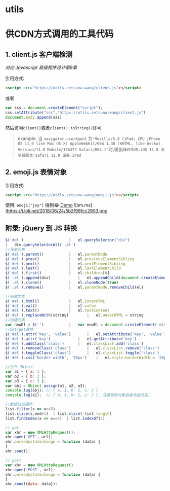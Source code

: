 # utils
# 供CDN方式调用的工具代码

## 1. client.js 客户端检测

*对应 Javascript 高级程序设计第9章*

引用方式:
```html
<script src="https://utils.setsuna.wang/client.js"></script>
```
或者
```js
var sss = document.createElement("script");
sss.setAttribute("src","https://utils.setsuna.wang/client.js")
document.body.append(sss)
```
然后访问`client()`或者`client().toString()`即可

>example: 
当 `navigator.userAgent` 为`"Mozilla/5.0 (iPad; CPU iPhone OS 11_0 like Mac OS X) AppleWebKit/604.1.38 (KHTML, like Gecko) Version/11.0 Mobile/15A372 Safari/604.1"`时,输出`操作系统:iOS 11.0 浏览器版本:Safari 11.0 设备:iPad`

## 2. emoji.js 表情对象

引用方式:
```html
<script src="https://utils.setsuna.wang/emoji.js"></script>
```
使用:
`emoji["joy"]`  得到😂
[Demo](http://utils.setsuna.wang)
![sm.ms](https://i.loli.net/2018/06/24/5b2f98fcc2903.png



## 附录: jQuery 到 JS 转换
```js
$('#el')         			|   el.querySelector("div")    
|	div.querySelectorAll('.el')
//兄弟元素
$('#el').parent()			|   el.parentNode
$('#el').prev()  			|	el.previousElementSibling
$('#el').next()				|	el.nextElementSibling 
$('#el').last()				|	el.lastElementChild
$('#el').first()			|	el.children[0]
$('.el').append(div) 			|	el.appendChild(document.createElement('div'))
$('.el').clone()			|	el.cloneNode(true)
$('.el').remove()			|	el.parentNode.removeChild(el)

//获取文本
$('#el').html()				|	el.innerHTML
$('#el').val()				|	el.value
$('#el').text()				|	el.textContent
$('#el').replaceWith(string)		|	el.outerHTML = string	
//创建元素
var newEl = $('') 			|	var newEl = document.createElement('div')
//Set/get属性
$('#el').attr('key', 'value')		|	el.setAttribute('key', 'value')
$('#el').attr('key')			|	el.getAttribute('key')
$('#el').addClass('class')		|	el.classList.add('class')
$('#el').removeClass('class')		|	el.classList.remove('class')
$('#el').toggleClass('class')		|	el.classList.toggle('class')
$('#el').css('border-width', '20px')	|	el.style.borderWidth = '20px'

//合并 Object
var o1 = { a: 1 };
var o2 = { b: 2 };
var o3 = { c: 3 };
var obj = Object.assign(o1, o2, o3);
console.log(obj); // { a: 1, b: 2, c: 3 }
console.log(o1);  // { a: 1, b: 2, c: 3 }, 注意目标对象自身也会改变。

//数组过滤操作
list.filter(x => x>=5)
list.slice(s,end+1)  | list.slice(-list.length)
list.findIndex(x => x==4)  | list.indexOf(4)

// get
var xhr = new XMLHttpRequest();
xhr.open('GET', url);
xhr.onreadystatechange = function (data) {
}
xhr.send();

// post
var xhr = new XMLHttpRequest()
xhr.open('POST', url);
xhr.onreadystatechange = function (data) {
}
xhr.send({data: data});
```